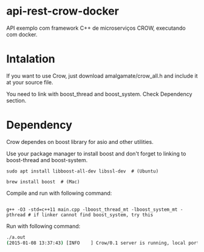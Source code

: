 # api-rest-crow-docker
API exemplo com framework C++ de microserviços CROW, executando com docker.

# Intalation
If you want to use Crow, just download amalgamate/crow_all.h and include it at your source file.

You need to link with boost_thread and boost_system. Check Dependency section.

# Dependency
Crow dependes on boost library for asio and other utilities.

Use your package manager to install boost and don't forget to linking to boost-thread and boost-system.

`sudo apt install libboost-all-dev libssl-dev  # (Ubuntu)`

`brew install boost  # (Mac)`

Compile and run with following command:

```g++ -O3 -std=c++11 main.cpp -lboost_thread -lboost_system -pthread

g++ -O3 -std=c++11 main.cpp -lboost_thread_mt -lboost_system_mt -pthread # if linker cannot find boost_system, try this
```

Run with following command:

```sh
./a.out
(2015-01-08 13:37:43) [INFO    ] Crow/0.1 server is running, local port 8080
```
